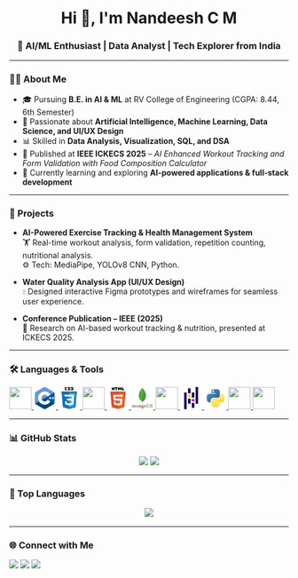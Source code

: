 <h1 align="center">Hi 👋, I'm Nandeesh C M</h1>
<h3 align="center">🚀 AI/ML Enthusiast |  Data Analyst | Tech Explorer from India</h3>

---

### 👨‍💻 About Me
- 🎓 Pursuing **B.E. in AI & ML** at RV College of Engineering (CGPA: 8.44, 6th Semester)  
- 🔬 Passionate about **Artificial Intelligence, Machine Learning, Data Science, and UI/UX Design**  
- 📊 Skilled in **Data Analysis, Visualization, SQL, and DSA**  
- 📑 Published at **IEEE ICKECS 2025** – *AI Enhanced Workout Tracking and Form Validation with Food Composition Calculator*  
- 🌱 Currently learning and exploring **AI-powered applications & full-stack development**  

---

### 🚀 Projects
- **AI-Powered Exercise Tracking & Health Management System**  
  🏋️ Real-time workout analysis, form validation, repetition counting, nutritional analysis.  
  ⚙️ Tech: MediaPipe, YOLOv8 CNN, Python.  

- **Water Quality Analysis App (UI/UX Design)**  
  💧 Designed interactive Figma prototypes and wireframes for seamless user experience.  

- **Conference Publication – IEEE (2025)**  
  📝 Research on AI-based workout tracking & nutrition, presented at ICKECS 2025.  

---

### 🛠️ Languages & Tools
<p align="left">
  <a href="https://www.arduino.cc/" target="_blank"> <img src="https://cdn.worldvectorlogo.com/logos/arduino-1.svg" width="40" height="40"/> </a>
  <a href="https://www.w3schools.com/cpp/" target="_blank"> <img src="https://raw.githubusercontent.com/devicons/devicon/master/icons/cplusplus/cplusplus-original.svg" width="40" height="40"/> </a>
  <a href="https://www.w3schools.com/css/" target="_blank"> <img src="https://raw.githubusercontent.com/devicons/devicon/master/icons/css3/css3-original-wordmark.svg" width="40" height="40"/> </a>
  <a href="https://www.figma.com/" target="_blank"> <img src="https://www.vectorlogo.zone/logos/figma/figma-icon.svg" width="40" height="40"/> </a>
  <a href="https://www.w3.org/html/" target="_blank"> <img src="https://raw.githubusercontent.com/devicons/devicon/master/icons/html5/html5-original-wordmark.svg" width="40" height="40"/> </a>
  <a href="https://www.mongodb.com/" target="_blank"> <img src="https://raw.githubusercontent.com/devicons/devicon/master/icons/mongodb/mongodb-original-wordmark.svg" width="40" height="40"/> </a>
  <a href="https://www.microsoft.com/en-us/sql-server" target="_blank"> <img src="https://www.svgrepo.com/show/303229/microsoft-sql-server-logo.svg" width="40" height="40"/> </a>
  <a href="https://pandas.pydata.org/" target="_blank"> <img src="https://raw.githubusercontent.com/devicons/devicon/master/icons/pandas/pandas-original.svg" width="40" height="40"/> </a>
  <a href="https://www.python.org" target="_blank"> <img src="https://raw.githubusercontent.com/devicons/devicon/master/icons/python/python-original.svg" width="40" height="40"/> </a>
  <a href="https://scikit-learn.org/" target="_blank"> <img src="https://upload.wikimedia.org/wikipedia/commons/0/05/Scikit_learn_logo_small.svg" width="40" height="40"/> </a>
  <a href="https://seaborn.pydata.org/" target="_blank"> <img src="https://seaborn.pydata.org/_images/logo-mark-lightbg.svg" width="40" height="40"/> </a>
</p>

---

### 📊 GitHub Stats
<p align="center">
  <img src="https://github-readme-stats.vercel.app/api?username=0nandeesh&show_icons=true&theme=tokyonight" height="150"/>
  <img src="https://github-readme-streak-stats.herokuapp.com/?user=0nandeesh&theme=tokyonight" height="150"/>
</p>

---

### 🚀 Top Languages
<p align="center">
  <img src="https://github-readme-stats.vercel.app/api/top-langs/?username=0nandeesh&layout=compact&theme=tokyonight" height="150"/>
</p>

---

### 🌐 Connect with Me
<p align="left">
<a href="https://www.linkedin.com/in/nandeesh-cm-703b92285" target="_blank"><img src="https://img.shields.io/badge/LinkedIn-%230077B5.svg?logo=linkedin&logoColor=white"/></a>
<a href="mailto:nandeeshnandeesh666@gmail.com"><img src="https://img.shields.io/badge/Gmail-D14836?logo=gmail&logoColor=white"/></a>
<a href="https://github.com/0nandeesh" target="_blank"><img src="https://img.shields.io/badge/GitHub-100000?logo=github&logoColor=white"/></a>
</p>
